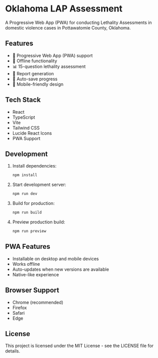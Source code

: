 # Oklahoma LAP Assessment

A Progressive Web App (PWA) for conducting Lethality Assessments in domestic violence cases in Pottawatomie County, Oklahoma.

## Features

- 📱 Progressive Web App (PWA) support
- 💾 Offline functionality
- 📊 15-question lethality assessment
- 📄 Report generation
- 🔄 Auto-save progress
- 📱 Mobile-friendly design

## Tech Stack

- React
- TypeScript
- Vite
- Tailwind CSS
- Lucide React Icons
- PWA Support

## Development

1. Install dependencies:
   ```bash
   npm install
   ```

2. Start development server:
   ```bash
   npm run dev
   ```

3. Build for production:
   ```bash
   npm run build
   ```

4. Preview production build:
   ```bash
   npm run preview
   ```

## PWA Features

- Installable on desktop and mobile devices
- Works offline
- Auto-updates when new versions are available
- Native-like experience

## Browser Support

- Chrome (recommended)
- Firefox
- Safari
- Edge

## License

This project is licensed under the MIT License - see the LICENSE file for details. 